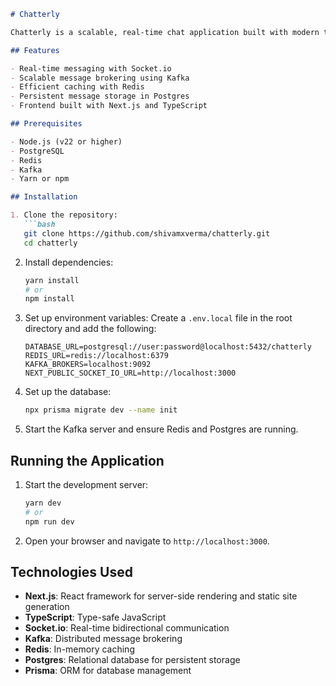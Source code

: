 ```markdown
# Chatterly

Chatterly is a scalable, real-time chat application built with modern technologies including Socket.io, Kafka, Redis, Postgres, and Next.js. This project demonstrates a robust architecture for handling multiple users with efficient message brokering and data storage.

## Features

- Real-time messaging with Socket.io
- Scalable message brokering using Kafka
- Efficient caching with Redis
- Persistent message storage in Postgres
- Frontend built with Next.js and TypeScript

## Prerequisites

- Node.js (v22 or higher)
- PostgreSQL
- Redis
- Kafka
- Yarn or npm

## Installation

1. Clone the repository:
   ```bash
   git clone https://github.com/shivamxverma/chatterly.git
   cd chatterly
   ```

2. Install dependencies:
   ```bash
   yarn install
   # or
   npm install
   ```

3. Set up environment variables:
   Create a `.env.local` file in the root directory and add the following:
   ```env
   DATABASE_URL=postgresql://user:password@localhost:5432/chatterly
   REDIS_URL=redis://localhost:6379
   KAFKA_BROKERS=localhost:9092
   NEXT_PUBLIC_SOCKET_IO_URL=http://localhost:3000
   ```

4. Set up the database:
   ```bash
   npx prisma migrate dev --name init
   ```

5. Start the Kafka server and ensure Redis and Postgres are running.

## Running the Application

1. Start the development server:
   ```bash
   yarn dev
   # or
   npm run dev
   ```

2. Open your browser and navigate to `http://localhost:3000`.

## Technologies Used

- **Next.js**: React framework for server-side rendering and static site generation
- **TypeScript**: Type-safe JavaScript
- **Socket.io**: Real-time bidirectional communication
- **Kafka**: Distributed message brokering
- **Redis**: In-memory caching
- **Postgres**: Relational database for persistent storage
- **Prisma**: ORM for database management
```
